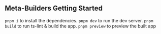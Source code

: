 ## Meta-Builders Getting Started

`pnpm i` to install the dependencies.
`pnpm dev` to run the dev server.
`pnpm build` to run ts-lint & build the app.
`pnpm preview` to preview the built app

